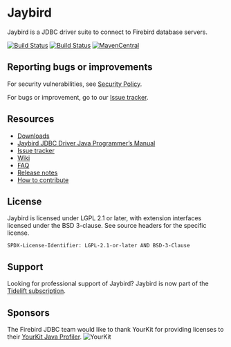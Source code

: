 # Jaybird
Jaybird is a JDBC driver suite to connect to Firebird database servers.

[![Build Status](https://github.com/FirebirdSQL/jaybird/actions/workflows/build-only.yml/badge.svg?branch=Branch_5_0)](https://github.com/FirebirdSQL/jaybird/actions?query=branch%3ABranch_5_0+workflow%3Abuild-only)
[![Build Status](https://github.com/FirebirdSQL/jaybird/actions/workflows/run-tests.yml/badge.svg?branch=Branch_5_0)](https://github.com/FirebirdSQL/jaybird/actions?query=branch%3ABranch_5_0+workflow%3Arun-tests)
[![MavenCentral](https://maven-badges.herokuapp.com/maven-central/org.firebirdsql.jdbc/jaybird/badge.svg)](https://maven-badges.herokuapp.com/maven-central/org.firebirdsql.jdbc/jaybird/)

## Reporting bugs or improvements

For security vulnerabilities, see [Security Policy](https://github.com/FirebirdSQL/jaybird/security/policy).

For bugs or improvement, go to our [Issue tracker](https://github.com/FirebirdSQL/jaybird/issues/).

## Resources

- [Downloads](https://www.firebirdsql.org/en/jdbc-driver/)
- [Jaybird JDBC Driver Java Programmer’s Manual](https://firebirdsql.github.io/jaybird-manual/jaybird_manual.html)
- [Issue tracker](https://github.com/FirebirdSQL/jaybird/issues/)
- [Wiki](https://github.com/FirebirdSQL/jaybird/wiki)
- [FAQ](https://www.firebirdsql.org/file/documentation/drivers_documentation/java/faq.html)
- [Release notes](https://www.firebirdsql.org/file/documentation/drivers_documentation/java/5.0.x/release_notes.html)
- [How to contribute](CONTRIBUTING.md)

## License

Jaybird is licensed under LGPL 2.1 or later, with extension interfaces licensed
under the BSD 3-clause. See source headers for the specific license.

`SPDX-License-Identifier: LGPL-2.1-or-later AND BSD-3-Clause`

## Support

Looking for professional support of Jaybird? Jaybird is now part of the [Tidelift subscription](https://tidelift.com/subscription/pkg/maven-org-firebirdsql-jdbc-jaybird?utm_source=maven-org-firebirdsql-jdbc-jaybird&utm_medium=referral&utm_campaign=readme).

## Sponsors

The Firebird JDBC team would like to thank YourKit for providing licenses to their [YourKit Java Profiler](https://www.yourkit.com/java/profiler/). 
![YourKit](https://www.yourkit.com/images/yklogo.png)
